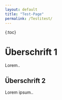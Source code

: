 ```yaml
---
layout: default
title: "Test-Page"
permalink: /Testitest/
---
```


{:toc}



# Überschrift 1
Lorem.. 

## Überschrift 2
Lorem ipsum..
